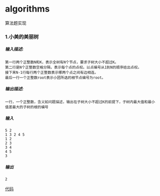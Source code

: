 # algorithms
算法题实现
### 1.小美的美丽树
  ##### 输入描述:
    第一行两个正整数N和K，表示全树有N个节点，要求子树大小不超过K。
    第二行是N个正整数空格分隔，表示每个点的点权。以点编号从1到N的顺序给出点权。
    接下来N-1行每行两个正整数表示哪两个点之间有边相连。
    最后一行一个正整数root表示小团所选的根节点编号为root。
  ##### 输出描述:
    一行，一个正整数，含义如问题描述，输出在子树大小不超过K的前提下，子树内最大值和最小值差最大的子树的根的编号
  ##### 输入
    5 2
    1 3 2 4 5
    1 2
    2 3
    3 4
    4 5
    3
  ##### 输出
    2
  [代码](https://github.com/wxxlsj/algorithms/blob/main/Solution.java)
 

